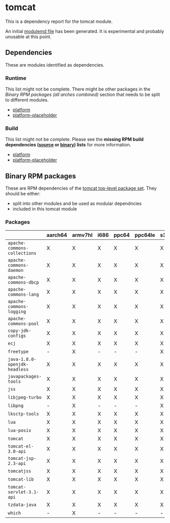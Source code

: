 # tomcat
This is a dependency report for the tomcat module.

An initial [modulemd file](tomcat.yaml) has been generated. It is experimental and probably unusable at this point.
## Dependencies
These are modules identified as dependencies.
### Runtime
This list might not be complete. There might be other packages in the *Binary RPM packages (all arches combined)* section that needs to be split to different modules.
* [platform](../platform)
* [platform-placeholder](../platform-placeholder)
### Build
This list might not be complete.
Please see the **missing RPM build dependencies ([source](all/buildtime-source-packages-short.txt) or [binary](all/buildtime-binary-packages-short.txt)) lists** for more information.
* [platform](../platform)
* [platform-placeholder](../platform-placeholder)
## Binary RPM packages
These are RPM dependencies of the [tomcat top-level package set](tomcat.csv). They should be either:
* split into other modules and be used as modular dependncies
* included in this tomcat module
### Packages
| |aarch64 |armv7hl |i686 |ppc64 |ppc64le |s390x |x86_64 |
|---|---|---|---|---|---|---|---|
| `apache-commons-collections` | X | X | X | X | X | X | X |
| `apache-commons-daemon` | X | X | X | X | X | X | X |
| `apache-commons-dbcp` | X | X | X | X | X | X | X |
| `apache-commons-lang` | X | X | X | X | X | X | X |
| `apache-commons-logging` | X | X | X | X | X | X | X |
| `apache-commons-pool` | X | X | X | X | X | X | X |
| `copy-jdk-configs` | X | X | X | X | X | X | X |
| `ecj` | X | X | X | X | X | X | X |
| `freetype` | - | X | - | - | - | X | - |
| `java-1.8.0-openjdk-headless` | X | X | X | X | X | X | X |
| `javapackages-tools` | X | X | X | X | X | X | X |
| `jss` | X | X | X | X | X | X | X |
| `libjpeg-turbo` | X | X | X | X | X | X | X |
| `libpng` | - | X | - | - | - | X | - |
| `lksctp-tools` | X | X | X | X | X | X | X |
| `lua` | X | X | X | X | X | X | X |
| `lua-posix` | X | X | X | X | X | X | X |
| `tomcat` | X | X | X | X | X | X | X |
| `tomcat-el-3.0-api` | X | X | X | X | X | X | X |
| `tomcat-jsp-2.3-api` | X | X | X | X | X | X | X |
| `tomcatjss` | X | X | X | X | X | X | X |
| `tomcat-lib` | X | X | X | X | X | X | X |
| `tomcat-servlet-3.1-api` | X | X | X | X | X | X | X |
| `tzdata-java` | X | X | X | X | X | X | X |
| `which` | - | X | - | - | - | - | - |
